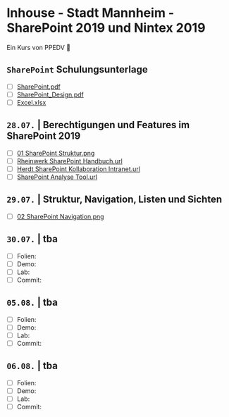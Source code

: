 # Inhouse - Stadt Mannheim - SharePoint 2019 und Nintex 2019

Ein Kurs von PPEDV :rocket:

## `SharePoint` Schulungsunterlage

- [ ] [SharePoint.pdf](Unterlagen/SharePoint.pdf)
- [ ] [SharePoint_Design.pdf](Unterlagen/SharePoint_Design.pdf)
- [ ] [Excel.xlsx](Unterlagen/Excel.xlsx)

## `28.07.` | Berechtigungen und Features im SharePoint 2019

- [ ] [01 SharePoint Struktur.png](Whiteboard/01%20SharePoint%20Struktur.png)
- [ ] [Rheinwerk SharePoint Handbuch.url](Links/Bücher%20Recherche/Rheinwerk%20SharePoint%20Handbuch.url)
- [ ] [Herdt SharePoint Kollaboration Intranet.url](Links/Bücher%20Recherche/Herdt%20SharePoint%20Kollaboration%20Intranet.url)
- [ ] [SharePoint Analyse Tool.url](Links/SharePoint%20Analyse%20Tool.url)
  
## `29.07.` | Struktur, Navigation, Listen und Sichten

- [ ] [02 SharePoint Navigation.png](Whiteboard/02%20SharePoint%20Navigation.png)

## `30.07.` | tba

- [ ] Folien:
- [ ] Demo:
- [ ] Lab:
- [ ] Commit:

## `05.08.` | tba

- [ ] Folien:
- [ ] Demo:
- [ ] Lab:
- [ ] Commit:

## `06.08.` | tba

- [ ] Folien:
- [ ] Demo:
- [ ] Lab:
- [ ] Commit:
